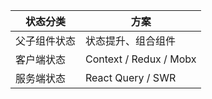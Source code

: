 | 状态分类     | 方案                   |
| ------------ | ---------------------- |
| 父子组件状态 | 状态提升、组合组件     |
| 客户端状态   | Context / Redux / Mobx |
| 服务端状态   | React Query / SWR      |

